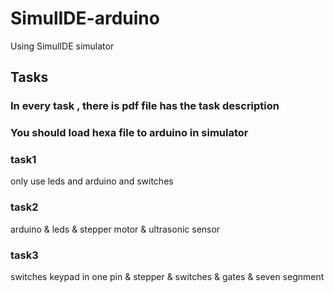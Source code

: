 # SimulIDE-arduino
Using SimulIDE simulator 
## Tasks
### In every task , there is pdf file has the task description 
### You should load hexa file to arduino in simulator 
### task1 
 only use leds and arduino and switches
 ### task2
 arduino & leds & stepper motor & ultrasonic sensor
 ### task3
 switches keypad in one pin & stepper & switches & gates & seven segnment 
